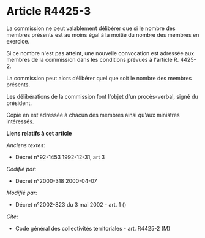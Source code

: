 # Article R4425-3

La commission ne peut valablement délibérer que si le nombre des membres présents est au moins égal à la moitié du nombre des
membres en exercice.

Si ce nombre n'est pas atteint, une nouvelle convocation est adressée aux membres de la commission dans les conditions
prévues à l'article R. 4425-2.

La commission peut alors délibérer quel que soit le nombre des membres présents.

Les délibérations de la commission font l'objet d'un procès-verbal, signé du président.

Copie en est adressée à chacun des membres ainsi qu'aux ministres intéressés.

**Liens relatifs à cet article**

_Anciens textes_:

  - Décret n°92-1453 1992-12-31, art 3

_Codifié par_:

  - Décret n°2000-318 2000-04-07

_Modifié par_:

  - Décret n°2002-823 du 3 mai 2002 - art. 1 ()

_Cite_:

  - Code général des collectivités territoriales - art. R4425-2 (M)
